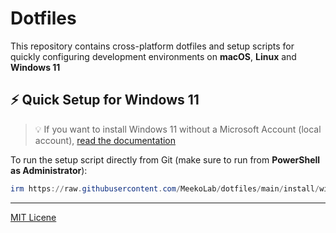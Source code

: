 # Dotfiles

This repository contains cross-platform dotfiles and setup scripts for quickly configuring development environments on **macOS**, **Linux** and **Windows 11**

## ⚡ Quick Setup for Windows 11

> 💡 If you want to install Windows 11 without a Microsoft Account (local account), [read the documentation](./docs/install-windows-without-ms-account.md)

To run the setup script directly from Git (make sure to run from **PowerShell as Administrator**):

```powershell
irm https://raw.githubusercontent.com/MeekoLab/dotfiles/main/install/windows/setup.ps1 | iex
```

---

[MIT Licene](LICENSE)